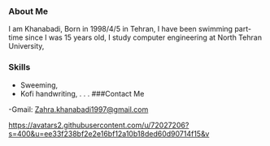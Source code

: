 ### About Me
I am Khanabadi,
Born in 1998/4/5 in Tehran,
I have been swimming part-time since I was 15 years old,
I study computer engineering at North Tehran University,
### Skills
 + Sweeming,
 + Kofi handwriting,
.
.
.
###Contact Me

-Gmail: Zahra.khanabadi1997@gmail.com

https://avatars2.githubusercontent.com/u/72027206?s=400&u=ee33f238bf2e2e16bf12a10b18ded60d90714f15&v


